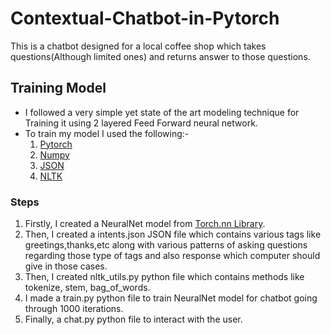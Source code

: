 # Contextual-Chatbot-in-Pytorch
This is a chatbot designed for a local coffee shop which takes questions(Although limited ones) and returns answer to those questions.
## Training Model
- I followed a very simple yet state of the art modeling technique for Training it using 2 layered Feed Forward neural network.
- To train my model I used the following:-
    1. [Pytorch](https://pytorch.org/)
    2. [Numpy](https://numpy.org/)
    3. [JSON](https://www.json.org/json-en.html)
    4. [NLTK](https://www.nltk.org/)
### Steps
1. Firstly, I created a NeuralNet model from [Torch.nn Library](https://pytorch.org/docs/stable/nn.html).
2. Then, I created a intents.json JSON file which contains various tags like greetings,thanks,etc along with various patterns of asking questions regarding those type of tags and also response which computer should give in those cases.
3. Then, I created nltk_utils.py python file which contains methods like tokenize, stem, bag_of_words.
4. I made a train.py python file to train NeuralNet model for chatbot going through 1000 iterations.
5. Finally, a chat.py python file to interact with the user.

